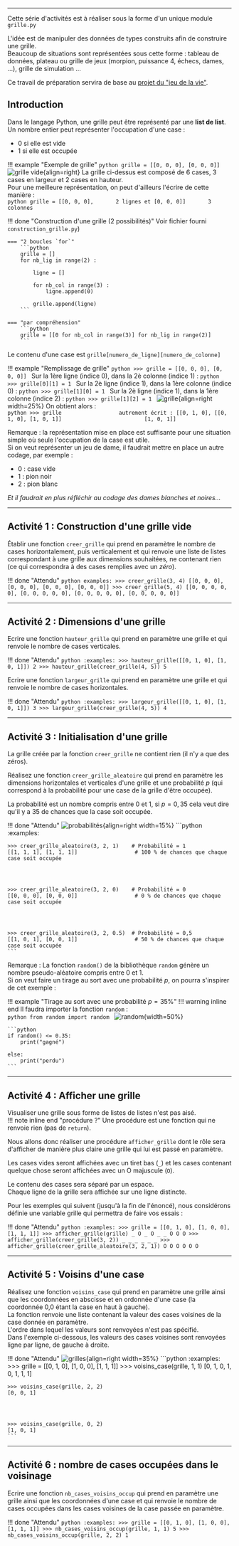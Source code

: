 ___
Cette série d'activités est à réaliser sous la forme d'un unique module `grille.py`

L'idée est de manipuler des données de types construits afin de construire une grille.  
Beaucoup de situations sont représentées sous cette forme : tableau de données, plateau ou grille de jeux (morpion, puissance 4, échecs, dames, ...), grille de simulation ...

Ce travail de préparation servira de base au [projet du "jeu de la vie"](index.md).

## Introduction
Dans le langage Python, une grille peut être représenté par une **list de list**.  
Un nombre entier peut représenter l'occupation d'une case :

- 0 si elle est vide
- 1 si elle est occupée

!!! example "Exemple de grille"
    ```python
    grille = [[0, 0, 0], [0, 0, 0]]
    ```
    ![grille vide](images/grille_vide.png){align=right}
    La grille ci-dessus est composé de 6 cases, 3 cases en largeur et 2 cases en  hauteur.  
    Pour une meilleure représentation, on peut d'ailleurs l'écrire de cette manière :  
    ```python
     grille = [[0, 0, 0],      	2 lignes et
               [0, 0, 0]]     	3 colonnes
    ```

!!! done "Construction d'une grille (2 possibilités)"
    Voir fichier fourni `construction_grille.py`)

    === "2 boucles `for`"
        ```python
        grille = []
        for nb_lig in range(2) :
        
            ligne = []
        
            for nb_col in range(3) :
                ligne.append(0)
        
            grille.append(ligne) 
        ```
        
    === "par compréhension"
        ```python
        grille = [[0 for nb_col in range(3)] for nb_lig in range(2)]
        ```

Le contenu d'une case est ```grille[numero_de_ligne][numero_de_colonne]```

!!! example "Remplissage de grille"
    ```python
    >>> grille = [[0, 0, 0],
                  [0, 0, 0]]
    ```
    Sur la 1ère ligne (indice 0), dans la 2è colonne (indice 1) :
    ```python
    >>> grille[0][1] = 1
    ```
    Sur la 2è ligne (indice 1), dans la 1ère colonne (indice 0) :
    ```python
    >>> grille[1][0] = 1
    ```
    Sur la 2è ligne (indice 1), dans la 1ère colonne (indice 2) :
    ```python
    >>> grille[1][2] = 1
    ```
    ![grille](images/grille1.png){align=right width=25%}
    On obtient alors :  
    ```python
    >>> grille                  autrement écrit : [[0, 1, 0],
    [[0, 1, 0], [1, 0, 1]]                          [1, 0, 1]]
    ```

Remarque : la représentation mise en place est suffisante pour une situation simple où seule l'occupation de la case est utile.  
Si on veut représenter un jeu de dame, il faudrait mettre en place un autre codage, par exemple :

- 0 : case vide
- 1 : pion noir
- 2 : pion blanc

_Et il faudrait en plus réfléchir au codage des dames blanches et noires..._


___
## Activité 1 : Construction d'une grille vide
Établir une fonction `creer_grille` qui prend en paramètre le nombre de cases horizontalement, puis verticalement et qui renvoie une liste de listes correspondant à une grille aux dimensions souhaitées, ne contenant rien (ce qui correspondra à des cases remplies avec un _zéro_).

!!! done "Attendu"
    ```python
    examples:
    >>> creer_grille(3, 4)
    [[0, 0, 0], [0, 0, 0], [0, 0, 0], [0, 0, 0]]
    >>> creer_grille(5, 4)
    [[0, 0, 0, 0, 0], [0, 0, 0, 0, 0], [0, 0, 0, 0, 0], [0, 0, 0, 0, 0]]
    ```


___
## Activité 2 : Dimensions d'une grille
Ecrire une fonction `hauteur_grille` qui prend en paramètre une grille et qui renvoie le nombre de cases verticales.

!!! done "Attendu"
    ```python
    :examples:
    >>> hauteur_grille([[0, 1, 0], [1, 0, 1]])
    2
    >>> hauteur_grille(creer_grille(4, 5))
    5
    ```

Ecrire une fonction `largeur_grille` qui prend en paramètre une grille et qui renvoie le nombre de cases horizontales.

!!! done "Attendu"
    ```python
    :examples:
    >>> largeur_grille([[0, 1, 0], [1, 0, 1]])
    3
    >>> largeur_grille(creer_grille(4, 5))
    4
    ```

___
## Activité 3 : Initialisation d'une grille
La grille créée par la fonction `creer_grille` ne contient rien (il n'y a que des zéros). 

Réalisez une fonction `creer_grille_aleatoire` qui prend en paramètre les dimensions horizontales et verticales d'une grille et une probabilité $p$ (qui correspond à la probabilité pour une case de la grille d'être occupée).

La probabilité est un nombre compris entre $0$ et $1$, si $p = 0,35$ cela veut dire qu'il y a $35 %$ de chances que la case soit occupée.

!!! done "Attendu"
    ![probabilités](images/proba.png){align=right width=15%}
    ```python
    :examples:

    >>> creer_grille_aleatoire(3, 2, 1)    # Probabilité = 1
    [[1, 1, 1], [1, 1, 1]]                  # 100 % de chances que chaque case soit occupée
    
    
    
    
    >>> creer_grille_aleatoire(3, 2, 0)    # Probabilité = 0
    [[0, 0, 0], [0, 0, 0]]                  # 0 % de chances que chaque case soit occupée
    
    
    
    
    >>> creer_grille_aleatoire(3, 2, 0.5)  # Probabilité = 0,5
    [[1, 0, 1], [0, 0, 1]]                  # 50 % de chances que chaque case soit occupée
    ```

Remarque :  La fonction `random()` de la bibliothèque `random` génère un nombre pseudo-aléatoire compris entre $0$ et $1$.  
Si on veut faire un tirage au sort avec une probabilité $p$, on pourra s'inspirer de cet exemple :

!!! example "Tirage au sort avec une probabilité $p = 35 \%$"
    !!! warning inline end
        Il faudra importer la fonction `random` :  
        ```python
        from random import random
        ```
    ![random](images/random.png){width=50%}

    ```python
    if random() <= 0.35:
        print("gagné")

    else:
        print("perdu")
    ```


___
## Activité  4 : Afficher une grille
Visualiser une grille sous forme de listes de listes n'est pas aisé.  
!!! note inline end "procédure ?"
    Une procédure est une fonction qui ne renvoie rien (pas de `return`).

Nous allons donc réaliser une procédure `afficher_grille` dont le rôle sera d'afficher de manière plus claire une grille qui lui est passé en paramètre.

Les cases vides seront affichées avec un tiret bas (`_`) et les cases contenant quelque chose seront affichées avec un O majuscule (`O`). 

Le contenu des cases sera séparé par un espace.  
Chaque ligne de la grille sera affichée sur une ligne distincte.

Pour les exemples qui suivent (jusqu'à la fin de l'énoncé), nous considérons définie une variable grille qui permettra de faire vos essais :

!!! done "Attendu"
    ```python
    :examples:
    >>> grille = [[0, 1, 0], [1, 0, 0], [1, 1, 1]]
    >>> afficher_grille(grille)
    _ O _
    O _ _
    O O O
    >>> afficher_grille(creer_grille(3, 2))
    _ _ _
    _ _ _
    >>> afficher_grille(creer_grille_aleatoire(3, 2, 1))
    O O O
    O O O
    ```
    

___
## Activité 5 : Voisins d'une case
Réalisez une fonction `voisins_case` qui prend en paramètre une grille ainsi que les coordonnées en abscisse et en ordonnée d'une case (la coordonnée 0,0 étant la case en haut à gauche).  
La fonction renvoie une liste contenant la valeur des cases voisines de la case donnée en paramètre.  
L'ordre dans lequel les valeurs sont renvoyées n'est pas spécifié.  
Dans l'exemple ci-dessous, les valeurs des cases voisines sont renvoyées ligne par ligne, de gauche à droite.

!!! done "Attendu"
    ![grilles](images/positionnement.png){align=right width=35%}
    ```python
    :examples:
    >>> grille = [[0, 1, 0],
                   [1, 0, 0],
                   [1, 1, 1]]
    >>> voisins_case(grille, 1, 1)
    [0, 1, 0, 1, 0, 1, 1, 1]




    
    >>> voisins_case(grille, 2, 2)
    [0, 0, 1]




    >>> voisins_case(grille, 0, 2)
    [1, 0, 1]
    ```

___
## Activité 6 : nombre de cases occupées dans le voisinage
Ecrire une fonction `nb_cases_voisins_occup` qui prend en paramètre une grille ainsi que les coordonnées d'une case et qui renvoie le nombre de cases occupées dans les cases voisines de la case passée en paramètre.

!!! done "Attendu"
    ```python
    :examples:
    >>> grille = [[0, 1, 0], [1, 0, 0], [1, 1, 1]]
    >>> nb_cases_voisins_occup(grille, 1, 1)
    5
    >>> nb_cases_voisins_occup(grille, 2, 2)
    1
    ```
